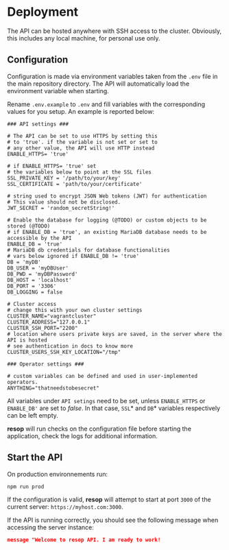 # Deployment
The API can be hosted anywhere with SSH access to the cluster. Obviously, this includes any local machine, for personal use only. 

## Configuration
Configuration  is made via environment variables taken from the `.env` file in the main repository directory. The API will automatically load the environment variable when starting. 

Rename `.env.example` to `.env` and fill variables with the corresponding values for you setup. An example is reported below:
```shell
### API settings ###

# The API can be set to use HTTPS by setting this
# to 'true'. if the variable is not set or set to
# any other value, the API will use HTTP instead
ENABLE_HTTPS= 'true'

# if ENABLE_HTTPS= 'true' set 
# the variables below to point at the SSL files
SSL_PRIVATE_KEY = '/path/to/your/key'
SSL_CERTIFICATE = 'path/to/your/certificate'

# string used to encrypt JSON Web tokens (JWT) for authentication
# This value should not be disclosed. 
JWT_SECRET = 'random_secretString!'

# Enable the database for logging (@TODO) or custom objects to be stored (@TODO)
# if ENABLE_DB = 'true', an existing MariaDB database needs to be accessible by the API
ENABLE_DB = 'true'
# MariaDB db credentials for database functionalities
# vars below ignored if ENABLE_DB != 'true'
DB = 'myDB'
DB_USER = 'myDBUser'
DB_PWD = 'myDBPassword'
DB_HOST = 'localhost'
DB_PORT = '3306'
DB_LOGGING = false

# Cluster access
# change this with your own cluster settings
CLUSTER_NAME="vagrantcluster"
CLUSTER_ADDRESS="127.0.0.1"
CLUSTER_SSH_PORT="2200"
# location where users private keys are saved, in the server where the API is hosted
# see authentication in docs to know more  
CLUSTER_USERS_SSH_KEY_LOCATION="/tmp"

### Operator settings ###

# custom variables can be defined and used in user-implemented operators.
ANYTHING="thatneedstobesecret"

```
All variables under `API setings` need to be set, unless `ENABLE_HTTPS` or `ENABLE_DB'` are set to *false*. In that case, `SSL`* and `DB`* variables respectively can be left empty.

**resop** will run checks on the configuration file before starting the application, check the logs for additional information.
## Start the API

On production environnements run:

```bash
npm run prod
```
If the configuration is valid, **resop** will attempt to start at port `3000` of the current server: `https://myhost.com:3000`. 

If the API is running correctly, you should see the following message when accessing the server instance:
```JSON
message	"Welcome to resop API. I am ready to work!
```